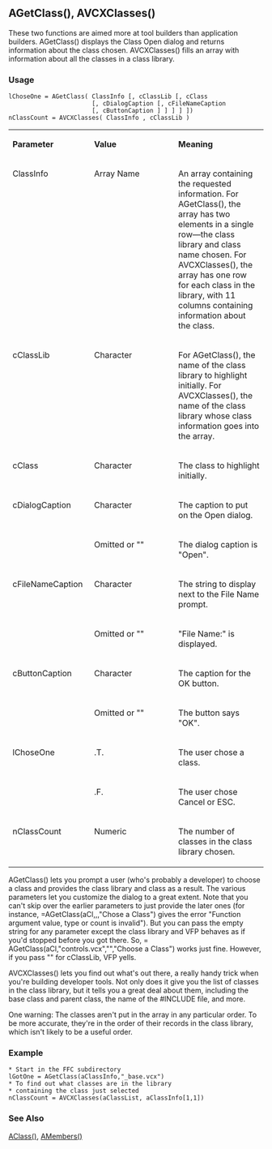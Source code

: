 ## AGetClass(), AVCXClasses()

These two functions are aimed more at tool builders than application builders. AGetClass() displays the Class Open dialog and returns information about the class chosen. AVCXClasses() fills an array with information about all the classes in a class library.

### Usage

```foxpro
lChoseOne = AGetClass( ClassInfo [, cClassLib [, cClass
                       [, cDialogCaption [, cFileNameCaption
                       [, cButtonCaption ] ] ] ] ])
nClassCount = AVCXClasses( ClassInfo , cClassLib )
```
<table>
<tr>
  <td width="32%" valign="top">
  <p><b>Parameter</b></p>
  </td>
  <td width=23% valign=top>
  <p><b>Value</b></p>
  </td>
  <td width=45% valign=top>
  <p><b>Meaning</b></p>
  </td>
 </tr>
<tr>
  <td width="32%" valign="top">
  <p>ClassInfo</p>
  </td>
  <td width=23% valign=top>
  <p>Array Name</p>
  </td>
  <td width=45% valign=top>
  <p>An array containing the requested information. For AGetClass(), the array has two elements in a single row&mdash;the class library and class name chosen. For AVCXClasses(), the array has one row for each class in the library, with 11 columns containing information about the class.</p>
  </td>
 </tr>
<tr>
  <td width="32%" valign="top">
  <p>cClassLib</p>
  </td>
  <td width=23% valign=top>
  <p>Character</p>
  </td>
  <td width=45% valign=top>
  <p>For AGetClass(), the name of the class library to highlight initially. For AVCXClasses(), the name of the class library whose class information goes into the array.</p>
  </td>
 </tr>
<tr>
  <td width="32%" valign="top">
  <p>cClass</p>
  </td>
  <td width=23% valign=top>
  <p>Character</p>
  </td>
  <td width=45% valign=top>
  <p>The class to highlight initially.</p>
  </td>
 </tr>
<tr>
  <td width=32% rowspan=2 valign=top>
  <p>cDialogCaption</p>
  </td>
  <td width=23% valign=top>
  <p>Character</p>
  </td>
  <td width=45% valign=top>
  <p>The caption to put on the Open dialog.</p>
  </td>
 </tr>
<tr>
  <td width=33% valign=top>
  <p>Omitted or &quot;&quot;</p>
  </td>
  <td width=67% valign=top>
  <p>The dialog caption is &quot;Open&quot;.</p>
  </td>
 </tr>
<tr>
  <td width=32% rowspan=2 valign=top>
  <p>cFileNameCaption</p>
  </td>
  <td width=23% valign=top>
  <p>Character </p>
  </td>
  <td width=45% valign=top>
  <p>The string to display next to the File Name prompt.</p>
  </td>
 </tr>
<tr>
  <td width=33% valign=top>
  <p>Omitted or &quot;&quot;</p>
  </td>
  <td width=67% valign=top>
  <p>&quot;File Name:&quot; is displayed.</p>
  </td>
 </tr>
<tr>
  <td width=32% rowspan=2 valign=top>
  <p>cButtonCaption</p>
  </td>
  <td width=23% valign=top>
  <p>Character</p>
  </td>
  <td width=45% valign=top>
  <p>The caption for the OK button.</p>
  </td>
 </tr>
<tr>
  <td width=33% valign=top>
  <p>Omitted or &quot;&quot;</p>
  </td>
  <td width=67% valign=top>
  <p>The button says &quot;OK&quot;.</p>
  </td>
 </tr>
<tr>
  <td width=32% rowspan=2 valign=top>
  <p>lChoseOne</p>
  </td>
  <td width=23% valign=top>
  <p>.T.</p>
  </td>
  <td width=45% valign=top>
  <p>The user chose a class.</p>
  </td>
 </tr>
<tr>
  <td width=33% valign=top>
  <p>.F.</p>
  </td>
  <td width=67% valign=top>
  <p>The user chose Cancel or ESC.</p>
  </td>
 </tr>
<tr>
  <td width="32%" valign="top">
  <p>nClassCount</p>
  </td>
  <td width=23% valign=top>
  <p>Numeric</p>
  </td>
  <td width=45% valign=top>
  <p>The number of classes in the class library chosen.</p>
  </td>
 </tr>
</table>

AGetClass() lets you prompt a user (who's probably a developer) to choose a class and provides the class library and class as a result. The various parameters let you customize the dialog to a great extent. Note that you can't skip over the earlier parameters to just provide the later ones (for instance, =AGetClass(aCl,,,"Chose a Class") gives the error "Function argument value, type or count is invalid"). But you can pass the empty string for any parameter except the class library and VFP behaves as if you'd stopped before you got there. So, = AGetClass(aCl,"controls.vcx","","Choose a Class") works just fine. However, if you pass "" for cClassLib, VFP yells. 

AVCXClasses() lets you find out what's out there, a really handy trick when you're building developer tools. Not only does it give you the list of classes in the class library, but it tells you a great deal about them, including the base class and parent class, the name of the #INCLUDE file, and more. 

One warning: The classes aren't put in the array in any particular order. To be more accurate, they're in the order of their records in the class library, which isn't likely to be a useful order.

### Example

```foxpro
* Start in the FFC subdirectory
lGotOne = AGetClass(aClassInfo,"_base.vcx")
* To find out what classes are in the library
* containing the class just selected
nClassCount = AVCXClasses(aClassList, aClassInfo[1,1])
```
### See Also

[AClass()](s4g283.md), [AMembers()](s4g286.md)